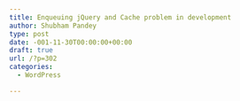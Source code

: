 ```yaml
---
title: Enqueuing jQuery and Cache problem in development
author: Shubham Pandey
type: post
date: -001-11-30T00:00:00+00:00
draft: true
url: /?p=302
categories:
  - WordPress

---
```


